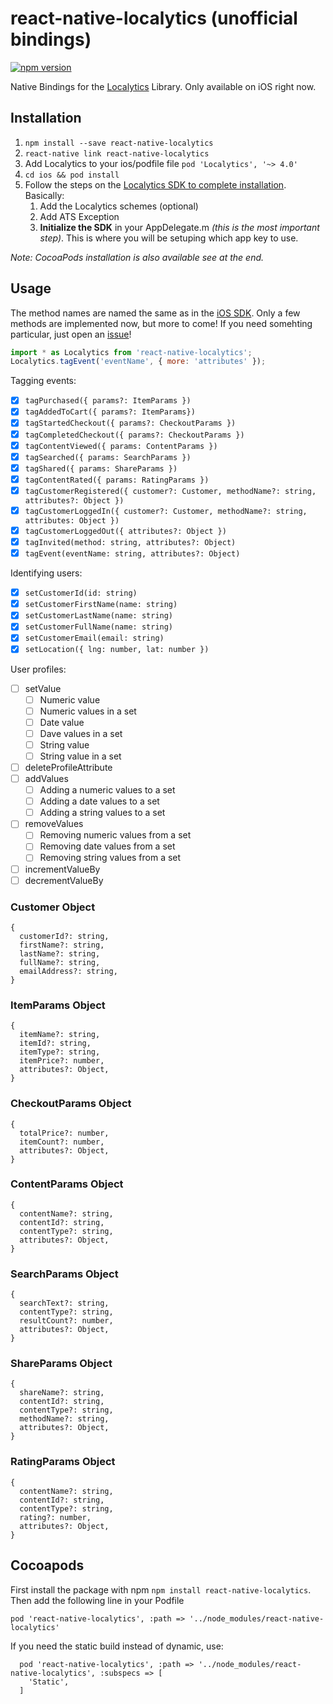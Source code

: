 # react-native-localytics (unofficial bindings)
[![npm version](https://badge.fury.io/js/react-native-localytics.svg)](https://badge.fury.io/js/react-native-localytics)

Native Bindings for the [Localytics][localytics] Library. Only available on iOS right now.

## Installation

1. `npm install --save react-native-localytics`
2. `react-native link react-native-localytics`
3. Add Localytics to your ios/podfile file `pod 'Localytics', '~> 4.0'`
4. `cd ios && pod install`
5. Follow the steps on the [Localytics SDK to complete installation](http://docs.localytics.com/dev/ios.html#ats-exception-ios). Basically:
    1. Add the Localytics schemes (optional)
    2. Add ATS Exception
    3. **Initialize the SDK** in your AppDelegate.m *(this is the most important step)*. This is where you will be setuping which app key to use.

*Note: CocoaPods installation is also available see at the end.*

## Usage

The method names are named the same as in the [iOS SDK][sdk]. Only a few methods are implemented now, but more to come! If you need somehting particular, just open an [issue][issue]! 

```js
import * as Localytics from 'react-native-localytics';
Localytics.tagEvent('eventName', { more: 'attributes' });
```

Tagging events: 
- [x] `tagPurchased({ params?: ItemParams })`
- [x] `tagAddedToCart({ params?: ItemParams})`
- [x] `tagStartedCheckout({ params?: CheckoutParams })`
- [x] `tagCompletedCheckout({ params?: CheckoutParams })`
- [x] `tagContentViewed({ params: ContentParams })`
- [x] `tagSearched({ params: SearchParams })`
- [x] `tagShared({ params: ShareParams })`
- [x] `tagContentRated({ params: RatingParams })`
- [x] `tagCustomerRegistered({ customer?: Customer, methodName?: string, attributes?: Object })`
- [x] `tagCustomerLoggedIn({ customer?: Customer, methodName?: string, attributes: Object })`
- [x] `tagCustomerLoggedOut({ attributes?: Object })`
- [x] `tagInvited(method: string, attributes?: Object)`
- [x] `tagEvent(eventName: string, attributes?: Object)`

Identifying users:
- [x] `setCustomerId(id: string)`
- [x] `setCustomerFirstName(name: string)`
- [x] `setCustomerLastName(name: string)`
- [x] `setCustomerFullName(name: string)`
- [x] `setCustomerEmail(email: string)`
- [x] `setLocation({ lng: number, lat: number })`

User profiles:
- [ ] setValue
    - [ ] Numeric value
    - [ ] Numeric values in a set
    - [ ] Date value
    - [ ] Dave values in a set
    - [ ] String value
    - [ ] String value in a set
- [ ] deleteProfileAttribute
- [ ] addValues
    - [ ] Adding a numeric values to a set
    - [ ] Adding a date values to a set
    - [ ] Adding a string values to a set
- [ ] removeValues
    - [ ]  Removing numeric values from a set
    - [ ]  Removing date values from a set
    - [ ]  Removing string values from a set
- [ ] incrementValueBy
- [ ] decrementValueBy

### Customer Object
```
{
  customerId?: string,
  firstName?: string,
  lastName?: string,
  fullName?: string,
  emailAddress?: string,
}
```

### ItemParams Object
```
{
  itemName?: string,
  itemId?: string,
  itemType?: string,
  itemPrice?: number,
  attributes?: Object,
}
```

### CheckoutParams Object
```
{
  totalPrice?: number,
  itemCount?: number,
  attributes?: Object,
}
```

### ContentParams Object ###
```
{
  contentName?: string,
  contentId?: string,
  contentType?: string,
  attributes?: Object,
}
```

### SearchParams Object ###
```
{
  searchText?: string,
  contentType?: string,
  resultCount?: number,
  attributes?: Object,
}
```

### ShareParams Object ###
```
{
  shareName?: string,
  contentId?: string,
  contentType?: string,
  methodName?: string,
  attributes?: Object,
}
```

### RatingParams Object ###
```
{
  contentName?: string,
  contentId?: string,
  contentType?: string,
  rating?: number,
  attributes?: Object,
}
```

## Cocoapods

First install the package with npm `npm install react-native-localytics`. Then add the following line in your Podfile

```
pod 'react-native-localytics', :path => '../node_modules/react-native-localytics'
```

If you need the static build instead of dynamic, use:

```
  pod 'react-native-localytics', :path => '../node_modules/react-native-localytics', :subspecs => [
    'Static',
  ]
```


[localytics]: http://localytics.com
[sdk]: http://docs.localytics.com/dev/ios.html#events-ios
[issue]: https://github.com/letsroundup/react-native-localytics/issues
